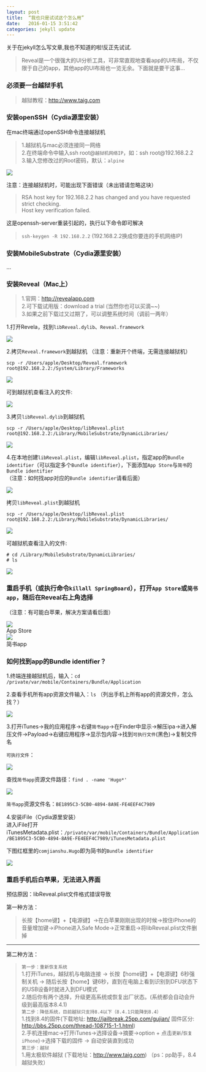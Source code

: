 ```yaml
---
layout: post
title:  “我也只是试试这个怎么用”
date:   2016-01-15 3:51:42
categories: jekyll update
---
```

关于在jekyll怎么写文章,我也不知道的啦!反正先试试.

<div class="show-content"><blockquote><p>Reveal是一个很强大的UI分析工具，可非常直观地查看app的UI布局，不仅限于自己的app，其他app的UI布局也一览无余。下面就是要干这事...</p></blockquote>
<h3>必须要一台越狱手机</h3>
<blockquote><p>越狱教程：<a href="http://www.taig.com" target="_blank">http://www.taig.com</a></p></blockquote>
<h3>安装openSSH（Cydia源里安装）</h3>
<p>在mac终端通过openSSH命令连接越狱机</p>
<blockquote><p>1.越狱机与mac必须连接同一网络<br>  2.在终端命令中输入ssh root@<code>越狱机网络IP</code>，如：ssh root@192.168.2.2<br>  3.输入您修改过的Root密码，默认：<code>alpine</code></p></blockquote>
<div class="image-package">
<img src="http://upload-images.jianshu.io/upload_images/295346-9cc541e11fda0e54.png?imageMogr2/auto-orient/strip%257CimageView2/2/w/1240" data-original-src="http://upload-images.jianshu.io/upload_images/295346-9cc541e11fda0e54.png"><br><div class="image-caption"></div>
</div>
<p>注意：连接越狱机时，可能出现下面错误（未出错请忽略这块）</p>
<blockquote><p>RSA host key for 192.168.2.2 has changed and you have requested strict checking.<br>Host key verification failed.</p></blockquote>
<p>这是openssh-server重装引起的，执行以下命令即可解决</p>
<blockquote><p><code>ssh-keygen -R 192.168.2.2</code>  (192.168.2.2换成你要连的手机网络IP)</p></blockquote>
<h3>安装MobileSubstrate（Cydia源里安装）</h3>
<p>...</p>
<h3>安装Reveal（Mac上）</h3>
<blockquote><p>1.官网：<a href="http://revealapp.com" target="_blank">http://revealapp.com</a><br>2.可下载试用版：download a trial (当然你也可以买滴~~)<br>3.如果之前下载过又过期了，可以调整系统时间（调前一两年）</p></blockquote>
<p>1.打开Revela，找到<code>libReveal.dylib</code>、<code>Reveal.framework</code></p>
<div class="image-package">
<img src="http://upload-images.jianshu.io/upload_images/295346-d5b5d4e236539aec.png?imageMogr2/auto-orient/strip%257CimageView2/2/w/1240" data-original-src="http://upload-images.jianshu.io/upload_images/295346-d5b5d4e236539aec.png"><br><div class="image-caption"></div>
</div>
<p>2.拷贝<code>Reveal.framework</code>到越狱机 （注意：重新开个终端，无需连接越狱机）</p>
<pre><code class="objc">scp -r /Users/apple/Desktop/Reveal.framework  root@192.168.2.2:/System/Library/Frameworks</code></pre>
<div class="image-package">
<img src="http://upload-images.jianshu.io/upload_images/295346-5c2de59a14c5f8f1.png?imageMogr2/auto-orient/strip%257CimageView2/2/w/1240" data-original-src="http://upload-images.jianshu.io/upload_images/295346-5c2de59a14c5f8f1.png"><br><div class="image-caption"></div>
</div>
<p>可到越狱机查看注入的文件:</p>
<div class="image-package">
<img src="http://upload-images.jianshu.io/upload_images/295346-8fe828830756372b.png?imageMogr2/auto-orient/strip%257CimageView2/2/w/1240" data-original-src="http://upload-images.jianshu.io/upload_images/295346-8fe828830756372b.png"><br><div class="image-caption"></div>
</div>
<p>3.拷贝<code>libReveal.dylib</code>到越狱机</p>
<pre><code class="objc">scp -r /Users/apple/Desktop/libReveal.plist root@192.168.2.2:/Library/MobileSubstrate/DynamicLibraries/</code></pre>
<div class="image-package">
<img src="http://upload-images.jianshu.io/upload_images/295346-51cb0b76ce3a2208.png?imageMogr2/auto-orient/strip%257CimageView2/2/w/1240" data-original-src="http://upload-images.jianshu.io/upload_images/295346-51cb0b76ce3a2208.png"><br><div class="image-caption"></div>
</div>
<p>4.在本地创建<code>libReveal.plist</code>，编辑<code>libReveal.plist</code>，指定app的<code>Bundle identifier</code>（可以指定多个<code>Bundle identifier</code>），下面添加<code>App Store</code>与<code>简书</code>的<code>Bundle identifier</code><br>（注意：如何找app对应的<code>Bundle identifier</code>请看后面）</p>
<div class="image-package">
<img src="http://upload-images.jianshu.io/upload_images/295346-75f59b872bc774cd.png?imageMogr2/auto-orient/strip%257CimageView2/2/w/1240" data-original-src="http://upload-images.jianshu.io/upload_images/295346-75f59b872bc774cd.png"><br><div class="image-caption"></div>
</div>
<p>拷贝<code>libReveal.plist</code>到越狱机</p>
<pre><code class="objc">scp -r /Users/apple/Desktop/libReveal.plist root@192.168.2.2:/Library/MobileSubstrate/DynamicLibraries/</code></pre>
<div class="image-package">
<img src="http://upload-images.jianshu.io/upload_images/295346-654a10e8477e5ea4.png?imageMogr2/auto-orient/strip%257CimageView2/2/w/1240" data-original-src="http://upload-images.jianshu.io/upload_images/295346-654a10e8477e5ea4.png"><br><div class="image-caption"></div>
</div>
<p>可越狱机查看注入的文件:</p>
<pre><code class="objc"># cd /Library/MobileSubstrate/DynamicLibraries/
# ls</code></pre>
<div class="image-package">
<img src="http://upload-images.jianshu.io/upload_images/295346-ce6119859c009e43.png?imageMogr2/auto-orient/strip%257CimageView2/2/w/1240" data-original-src="http://upload-images.jianshu.io/upload_images/295346-ce6119859c009e43.png"><br><div class="image-caption"></div>
</div>
<h3>重启手机（或执行命令<code>killall SpringBoard</code>），打开<code>App Store</code>或<code>简书app</code>，随后在Reveal右上角选择</h3>
<p>（注意：有可能白苹果，解决方案请看后面）</p>
<div class="image-package">
<img src="http://upload-images.jianshu.io/upload_images/295346-cdaee7ee5946b7d9.png?imageMogr2/auto-orient/strip%257CimageView2/2/w/1240" data-original-src="http://upload-images.jianshu.io/upload_images/295346-cdaee7ee5946b7d9.png"><br><div class="image-caption">App Store</div>
</div>
<div class="image-package">
<img src="http://upload-images.jianshu.io/upload_images/295346-01fb09a0fcdcd659.png?imageMogr2/auto-orient/strip%257CimageView2/2/w/1240" data-original-src="http://upload-images.jianshu.io/upload_images/295346-01fb09a0fcdcd659.png"><br><div class="image-caption">简书app</div>
</div>
<h3>如何找到app的Bundle identifier？</h3>
<p>1.终端连接越狱机后，输入：<code>cd /private/var/mobile/Containers/Bundle/Application</code></p>
<p>2.查看手机所有app资源文件输入：<code>ls</code>  （列出手机上所有app的资源文件，怎么找？）</p>
<div class="image-package">
<img src="http://upload-images.jianshu.io/upload_images/295346-2815acc01ddaac2b.png?imageMogr2/auto-orient/strip%257CimageView2/2/w/1240" data-original-src="http://upload-images.jianshu.io/upload_images/295346-2815acc01ddaac2b.png"><br><div class="image-caption"></div>
</div>
<p>3.打开iTunes-&gt;我的应用程序-&gt;右键<code>简书app</code>-&gt;在Finder中显示-&gt;解压ipa-&gt;进入解压文件-&gt;Payload-&gt;右键应用程序-&gt;显示包内容-&gt;找到<code>可执行文件</code>(黑色)-&gt;复制文件名</p>
<p><code>可执行文件</code>：<br></p><div class="image-package">
<img src="http://upload-images.jianshu.io/upload_images/295346-4ff43aabc45845ca.png?imageMogr2/auto-orient/strip%257CimageView2/2/w/1240" data-original-src="http://upload-images.jianshu.io/upload_images/295346-4ff43aabc45845ca.png"><br><div class="image-caption"></div>
</div>
<p>查找<code>简书app</code>资源文件路径：<code>find . -name 'Hugo*'</code></p>
<div class="image-package">
<img src="http://upload-images.jianshu.io/upload_images/295346-6e858e92ce60eb16.png?imageMogr2/auto-orient/strip%257CimageView2/2/w/1240" data-original-src="http://upload-images.jianshu.io/upload_images/295346-6e858e92ce60eb16.png"><br><div class="image-caption"></div>
</div>
<p><code>简书app</code>资源文件名：<code>BE1895C3-5CB0-4894-8A9E-FE4EEF4C7989</code> </p>
<p>4.安装iFile（Cydia源里安装）<br>进入iFile打开iTunesMetadata.plist：<code>/private/var/mobile/Containers/Bundle/Application/BE1895C3-5CB0-4894-8A9E-FE4EEF4C7989/iTunesMetadata.plist</code></p>
<p>下图红框里的<code>comjianshu.Hugo</code>即为简书的<code>Bundle identifier</code></p>
<div class="image-package">
<img src="http://upload-images.jianshu.io/upload_images/295346-c935e5d5820d4a98.png?imageMogr2/auto-orient/strip%257CimageView2/2/w/1240" data-original-src="http://upload-images.jianshu.io/upload_images/295346-c935e5d5820d4a98.png"><br><div class="image-caption"></div>
</div>
<h3>重启手机后白苹果，无法进入界面</h3>
<p>预估原因：libReveal.plist文件格式错误导致</p>
<p>第一种方法：</p>
<blockquote><p>长按【home键】+【电源键】-&gt;在白苹果刚刚出现的时候-&gt;按住iPhone的音量增加键-&gt;iPhone进入Safe Mode-&gt;正常重启-&gt;将libReveal.plist文件删掉</p></blockquote>
<hr>
<p>第二种方法：</p>
<blockquote><p><code>第一步：重新恢复系统</code><br>1.打开iTunes，越狱机与电脑连接 -&gt; 长按【home键】+【电源键】6秒强制关机 -&gt; 随后长按【home】键6秒，直到在电脑上看到识别到DFU状态下的USB设备时就进入到DFU模式<br>2.随后你有两个选择，升级更高系统或恢复出厂状态。(系统都会自动会升级到最高版本8.4.1)<br><code>第二步：降低系统，目前越狱只支持8.4以下（8.4.1只能降到8.4）</code><br>1.找到8.4的固件(下载地址: <a href="http://jailbreak.25pp.com/gujian/" target="_blank">http://jailbreak.25pp.com/gujian/</a> 固件区分: <a href="http://bbs.25pp.com/thread-108715-1-1.html" target="_blank">http://bbs.25pp.com/thread-108715-1-1.html</a>)<br>2.手机连接mac-&gt;打开iTunes-&gt;选择设备-&gt;摘要-&gt;option + 点击<code>更新</code>/<code>恢复iPhone</code>)-&gt;选择下载的固件 -&gt; 自动安装直到成功<br><code>第三步：越狱</code><br>1.用太极软件越狱 (下载地址：<a href="http://www.taig.com" target="_blank">http://www.taig.com</a>)  （ps：pp助手，8.4越狱失败）</p></blockquote>
</div>
